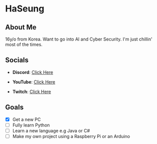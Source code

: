 # HaSeung
## About Me

16y/o from Korea. Want to go into AI and Cyber Security. I'm just chillin' most of the times.

## Socials

- **Discord**: [Click Here](https://discord.com/users/201787864306941952)

- **YouTube**: [Click Here](https://www.youtube.com/channel/UCcuiCq3HdafsHd9U7-uGSuA)

- **Twitch**: [Click Here](https://www.twitch.tv/junwastaken_)

## Goals

- [X] Get a new PC
- [ ] Fully learn Python
- [ ] Learn a new language e.g Java or C#
- [ ] Make my own project using a Raspberry Pi or an Arduino
